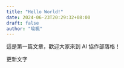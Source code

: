 ```yaml
---
title: "Hello World!"
date: 2024-06-23T20:29:32+08:00
draft: false
author: "瑜楓"
---
```


這是第一篇文章，歡迎大家來到 AI 協作部落格！

更新文字
